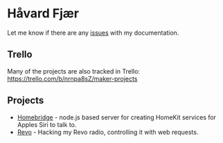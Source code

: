 # Håvard Fjær
Let me know if there are any [issues](https://github.com/havard-fjaer/Documentation/issues) with my documentation.
## Trello
Many of the projects are also tracked in Trello: <https://trello.com/b/nrnpa8sZ/maker-projects>

## Projects
 - [Homebridge](homebridge.md) - node.js based server for creating HomeKit services for Apples Siri to talk to.
 - [Revo](revo.md) - Hacking my Revo radio, controlling it with web requests.
<!--stackedit_data:
eyJoaXN0b3J5IjpbLTE5MDg5NTg3MDgsMTQ1MzYxOTcwXX0=
-->
